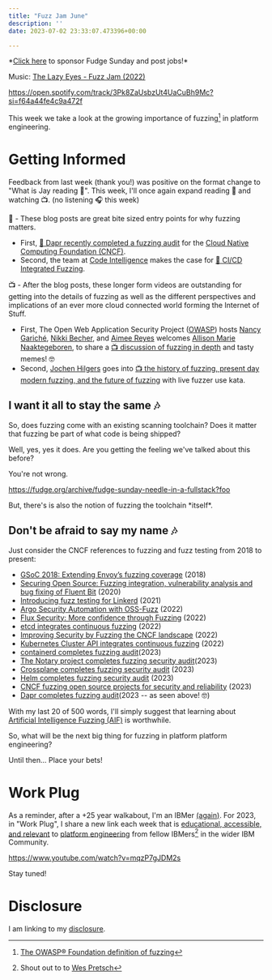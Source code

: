 ```yaml
---
title: "Fuzz Jam June"
description: ''
date: 2023-07-02 23:33:07.473396+00:00

---
```


\*[Click here](https://fudgesunday.pallet.com/hire?pallet=fudgesunday) to sponsor Fudge Sunday and post jobs!\*

Music: [The Lazy Eyes - Fuzz Jam (2022)](https://www.youtube.com/watch?v=GFyNk8w1opw)

https://open.spotify.com/track/3Pk8ZaUsbzUt4UaCuBh9Mc?si=f64a44fe4c9a472f

This week we take a look at the growing importance of fuzzing[^fuzzing] in platform engineering.

# Getting Informed

Feedback from last week (thank you!) was positive on the format change to "What is Jay reading 📖". This week, I'll once again expand reading 📖 and watching 📺. (no listening 🎧 this week)

📖 - These blog posts are great bite sized entry points for why fuzzing matters.

- First, [📖 Dapr recently completed a fuzzing audit](https://www.cncf.io/blog/2023/06/30/dapr-completes-fuzzing-audit/) for the [Cloud Native Computing Foundation (CNCF)](https://www.cncf.io).
- Second, the team at [Code Intelligence](https://www.code-intelligence.com/) makes the case for [📖 CI/CD Integrated Fuzzing](https://www.code-intelligence.com/blog/cicd-integrated-fuzzing-automotive-software-security).

📺 - After the blog posts, these longer form videos are outstanding for getting into the details of fuzzing as well as the different perspectives and implications of an ever more cloud connected world forming the Internet of Stuff.

- First, The Open Web Application Security Project ([OWASP](https://owasp.org)) hosts [Nancy Gariché](https://www.linkedin.com/in/nancygariche), [Nikki Becher](https://www.linkedin.com/in/nicolebecher/), and [Aimee Reyes](https://www.linkedin.com/in/reyesai/) welcomes [Allison Marie Naaktegeboren](https://www.linkedin.com/in/anaaktge/), to share a [📺 discussion of fuzzing in depth](https://www.youtube.com/watch?v=-RGuAG0ZaZE) and tasty memes! 🤓
- Second, [Jochen Hilgers](https://www.linkedin.com/in/jochen-hilgers/) goes into [📺 the history of fuzzing, present day modern fuzzing, and the future of fuzzing](https://media.ccc.de/v/froscon2022-2772-introduction\_to\_modern\_fuzzing) with live fuzzer use kata.

## I want it all to stay the same 🎶

So, does fuzzing come with an existing scanning toolchain? Does it matter that fuzzing be part of what code is being shipped?

Well, yes, yes it does. Are you getting the feeling we've talked about this before?

You're not wrong.

https://fudge.org/archive/fudge-sunday-needle-in-a-fullstack?foo

But, there's is also the notion of fuzzing the toolchain \*itself\*.

## Don't be afraid to say my name 🎶

Just consider the CNCF references to fuzzing and fuzz testing from 2018 to present:

- [GSoC 2018: Extending Envoy’s fuzzing coverage](https://www.cncf.io/blog/2018/09/28/gsoc-2018-extending-envoys-fuzzing-coverage/) (2018)
- [Securing Open Source: Fuzzing integration, vulnerability analysis and bug fixing of Fluent Bit](https://www.cncf.io/blog/2020/12/15/securing-open-source-fuzzing-integration-vulnerability-a..) (2020)
- [Introducing fuzz testing for Linkerd](https://www.cncf.io/blog/2021/05/11/introducing-fuzz-testing-for-linkerd/) (2021)
- [Argo Security Automation with OSS-Fuzz](https://www.cncf.io/blog/2022/02/28/argo-security-automation-with-oss-fuzz/) (2022)
- [Flux Security: More confidence through Fuzzing](https://www.cncf.io/blog/2022/03/11/flux-security-more-confidence-through-fuzzing/) (2022)
- [etcd integrates continuous fuzzing](https://www.cncf.io/blog/2022/04/13/etcd-integrates-continuous-fuzzing/) (2022)
- [Improving Security by Fuzzing the CNCF landscape](https://www.cncf.io/blog/2022/06/28/improving-security-by-fuzzing-the-cncf-landscape/) (2022)
- [Kubernetes Cluster API integrates continuous fuzzing](https://www.cncf.io/blog/2022/07/20/kubernetes-cluster-api-integrates-continuous-fuzzing/) (2022)
- [containerd completes fuzzing audit](https://www.cncf.io/blog/2023/03/02/containerd-completes-fuzzing-audit/)(2023)
- [The Notary project completes fuzzing security audit](https://www.cncf.io/blog/2023/03/21/the-notary-project-completes-fuzzing-security-audit/)(2023)
- [Crossplane completes fuzzing security audit](https://www.cncf.io/blog/2023/03/24/crossplane-completes-fuzzing-security-audit/) (2023)
- [Helm completes fuzzing security audit](https://www.cncf.io/blog/2023/03/31/helm-completes-fuzzing-security-audit/) (2023)
- [CNCF fuzzing open source projects for security and reliability](https://www.cncf.io/blog/2023/04/18/cncf-fuzzing-open-source-projects-for-security-and-relia...) (2023)
- [Dapr completes fuzzing audit](https://www.cncf.io/blog/2023/06/30/dapr-completes-fuzzing-audit/)(2023 -- as seen above! 🤓)

With my last 20 of 500 words, I'll simply suggest that learning about [Artificial Intelligence Fuzzing (AIF)](https://blackkite.com/blog/rsac-2023-in-review/) is worthwhile.

So, what will be the next big thing for fuzzing in platform platform engineering?

Until then… Place your bets!

# Work Plug

As a reminder, after a +25 year walkabout, I'm an IBMer [(again)](https://jaycuthrell.com/about/). For 2023, in "Work Plug", I share a new link each week that is [educational, accessible, and relevant](https://www.youtube.com/watch?v=mqzP7gJDM2s) to [platform engineering](https://www.ibm.com/consulting/platform-engineering-services) from fellow IBMers[^IBMer] in the wider IBM Community.

https://www.youtube.com/watch?v=mqzP7gJDM2s

Stay tuned!

# Disclosure

I am linking to my [disclosure](https://jaycuthrell.com/disclosure/).

[^fuzzing]: [The OWASP® Foundation definition of fuzzing](https://owasp.org/www-community/Fuzzing) 
[^IBMer]: Shout out to to [Wes Pretsch](https://www.linkedin.com/in/wesley-pretsch-2a1424190/)